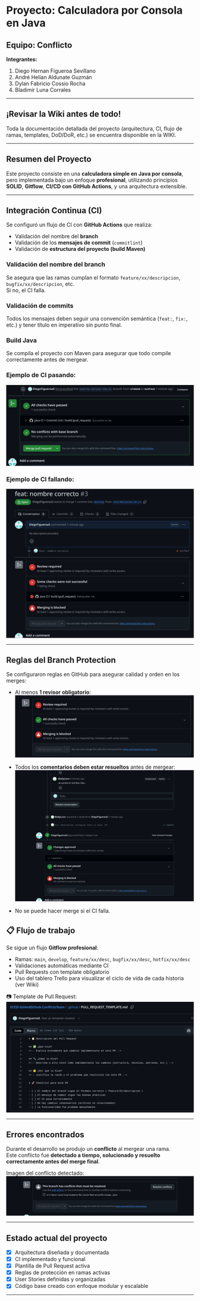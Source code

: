 # Proyecto: Calculadora por Consola en Java

## Equipo: Conflicto

**Integrantes:**
1. Diego Hernan Figueroa Sevillano
2. André Helian Aldunate Guzmán
3. Dylan Fabricio Cossio Rocha
4. Bladimir Luna Corrales

---

## ¡Revisar la Wiki antes de todo!

Toda la documentación detallada del proyecto (arquitectura, CI, flujo de ramas, templates, DoD/DoR, etc.) se encuentra disponible en la WIKI.

---

## Resumen del Proyecto

Este proyecto consiste en una **calculadora simple en Java por consola**, pero implementada bajo un enfoque **profesional**, utilizando principios **SOLID**, **Gitflow**, **CI/CD con GitHub Actions**, y una arquitectura extensible.

---

## Integración Continua (CI)

Se configuró un flujo de CI con **GitHub Actions** que realiza:

- Validación del nombre del **branch**  
- Validación de los **mensajes de commit** (`commitlint`)  
- Validación de **estructura del proyecto (build Maven)**

### Validación del nombre del branch
Se asegura que las ramas cumplan el formato `feature/xx/descripcion`, `bugfix/xx/descripcion`, etc.  
Si no, el CI falla.

### Validación de commits
Todos los mensajes deben seguir una convención semántica (`feat:`, `fix:`, etc.) y tener título en imperativo sin punto final.

### Build Java
Se compila el proyecto con Maven para asegurar que todo compile correctamente antes de mergear.

### Ejemplo de CI pasando:
![CI Passed](assets/ci_passed.png)

### Ejemplo de CI fallando:
![CI Failed](assets/ci_failed.png)

---

## Reglas del Branch Protection

Se configuraron reglas en GitHub para asegurar calidad y orden en los merges:

- Al menos **1 revisor obligatorio**:
  ![1 Revisor Requerido](assets/one_reviewer_parameter.png)

- Todos los **comentarios deben estar resueltos** antes de mergear:
  ![Comentarios Validados](assets/pr_comments_validations.png)

- No se puede hacer merge si el CI falla.

## 📋 Flujo de trabajo

Se sigue un flujo **Gitflow profesional**:

- Ramas: `main`, `develop`, `feature/xx/desc`, `bugfix/xx/desc`, `hotfix/xx/desc`
- Validaciones automáticas mediante CI
- Pull Requests con template obligatorio
- Uso del tablero Trello para visualizar el ciclo de vida de cada historia (ver Wiki)

📷 Template de Pull Request:
![PR Template](assets/pr_template.png)

---

## Errores encontrados

Durante el desarrollo se produjo un **conflicto** al mergear una rama.  
Este conflicto fue **detectado a tiempo, solucionado y resuelto correctamente antes del merge final**.

Imagen del conflicto detectado:
![Conflicto detectado](assets/conflicts.png)

---

## Estado actual del proyecto

- [x] Arquitectura diseñada y documentada
- [x] CI implementado y funcional
- [x] Plantilla de Pull Request activa
- [x] Reglas de protección en ramas activas
- [x] User Stories definidas y organizadas
- [x] Código base creado con enfoque modular y escalable

---
